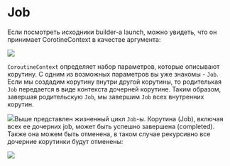 # Job

Если посмотреть исходники builder-а launch, можно увидеть, что он принимает CorotineContext в качестве аргумента:

![](https://ucarecdn.com/c3735599-8eb4-40d6-84ea-2580bc9ebff8/)

`CoroutineContext` определяет набор параметров, которые описывают корутину. С одним из возможных параметров вы уже знакомы - `Job`. Если мы создадим корутину внутри другой корутины, то родителькая `Job` передается в виде контекста дочерней корутине. Таким образом, завершая родительскую `Job`, мы завершим `Job` всех внутренних корутин.

![](https://ucarecdn.com/f53f4ec8-144f-4b62-bef2-854553df8e42/)Выше представлен жизненный цикл `Job`-ы. Корутина (Job), включая всех ее дочерних job, может быть успешно завершена (completed). Также она можем быть отменена, в таком случае рекурсивно все дочерние корутинки будут отменены:

![](https://ucarecdn.com/3f1e4018-f020-4ab6-bd23-17123081773f/)
